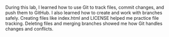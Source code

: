 During this lab, I learned how to use Git to track files, commit changes, and push them to GitHub. I also learned how to create and work with branches safely. Creating files like index.html and LICENSE helped me practice file tracking. Deleting files and merging branches showed me how Git handles changes and conflicts.
